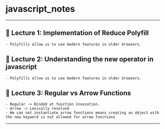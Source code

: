 # javascript_notes

---

## 🚀 Lecture 1: Implementation of Reduce Polyfill

    - Polyfills allow us to use modern features in older browsers.

## 🚀 Lecture 2: Understanding the new operator in javascript

    - Polyfills allow us to use modern features in older browsers.

## 🚀 Lecture 3: Regular vs Arrow Functions

    - Regular -> Binded at function invocation.
    - Arrow -> Lexically resolved
    - We can not instantiate arrow functions means creating an object with the new keyword is not allowed for arrow functions

---
